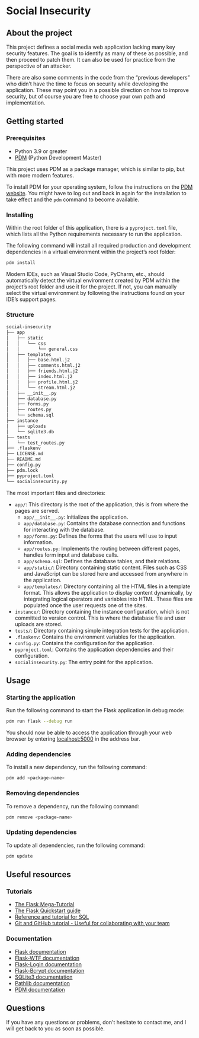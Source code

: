 # Social Insecurity

## About the project
This project defines a social media web application lacking many key security features. The goal is to identify as many of these as possible, and then proceed to patch them. It can also be used for practice from the perspective of an attacker.

There are also some comments in the code from the “previous developers” who didn’t have the time to focus on security while developing the application. These may point you in a possible direction on how to improve security, but of course you are free to choose your own path and implementation.

## Getting started

### Prerequisites
- Python 3.9 or greater
- [PDM](https://daobook.github.io/pdm/) (Python Development Master)

This project uses PDM as a package manager, which is similar to pip, but with more modern features.

To install PDM for your operating system, follow the instructions on the [PDM website](https://daobook.github.io/pdm/#installation). You might have to log out and back in again for the installation to take effect and the `pdm` command to become available.

### Installing

Within the root folder of this application, there is a `pyproject.toml` file, which lists all the Python requirements necessary to run the application.

The following command will install all required production and development dependencies in a virtual environment within the project’s root folder:

```sh
pdm install
```

Modern IDEs, such as Visual Studio Code, PyCharm, etc., should automatically detect the virtual environment created by PDM within the project’s root folder and use it for the project. If not, you can manually select the virtual environment by following the instructions found on your IDE’s support pages.

### Structure

```sh
social-insecurity
├── app
│   ├── static
│   │   └── css
│   │       └── general.css
│   ├── templates
│   │   ├── base.html.j2
│   │   ├── comments.html.j2
│   │   ├── friends.html.j2
│   │   ├── index.html.j2
│   │   ├── profile.html.j2
│   │   └── stream.html.j2
│   ├── __init__.py
│   ├── database.py
│   ├── forms.py
│   ├── routes.py
│   └── schema.sql
├── instance
│   ├── uploads
│   └── sqlite3.db
├── tests
│   └── test_routes.py
├── .flaskenv
├── LICENSE.md
├── README.md
├── config.py
├── pdm.lock
├── pyproject.toml
└── socialinsecurity.py
```

The most important files and directories:
- `app/`: This directory is the root of the application, this is from where the pages are served.
  - `app/__init__.py`: Initializes the application.
  - `app/database.py`: Contains the database connection and functions for interacting with the database.
  - `app/forms.py`: Defines the forms that the users will use to input information.
  - `app/routes.py`: Implements the routing between different pages, handles form input and database calls.
  - `app/schema.sql`: Defines the database tables, and their relations.
  - `app/static/`: Directory containing static content. Files such as CSS and JavaScript can be stored here and accessed from anywhere in the application.
  - `app/templates/`: Directory containing all the HTML files in a template format. This allows the application to display content dynamically, by integrating logical operators and variables into HTML. These files are populated once the user requests one of the sites.
- `instance/`: Directory containing the instance configuration, which is not committed to version control. This is where the database file and user uploads are stored.
- `tests/`: Directory containing simple integration tests for the application.
- `.flaskenv`: Contains the environment variables for the application.
- `config.py`: Contains the configuration for the application.
- `pyproject.toml`: Contains the application dependencies and their configuration.
- `socialinsecurity.py`: The entry point for the application.

## Usage
### Starting the application
Run the following command to start the Flask application in debug mode:

```sh
pdm run flask --debug run
```

You should now be able to access the application through your web browser by entering [localhost:5000](http://localhost:5000) in the address bar.

### Adding dependencies
To install a new dependency, run the following command:

```sh
pdm add <package-name>
```

### Removing dependencies
To remove a dependency, run the following command:

```sh
pdm remove <package-name>
```

### Updating dependencies
To update all dependencies, run the following command:

```sh
pdm update
```

## Useful resources
### Tutorials
- [The Flask Mega-Tutorial](https://blog.miguelgrinberg.com/post/the-flask-mega-tutorial-part-i-hello-world)
- [The Flask Quickstart guide](https://flask.palletsprojects.com/en/2.2.x/quickstart/)
- [Reference and tutorial for SQL](https://www.w3schools.com/sql/)
- [Git and GitHub tutorial - Useful for collaborating with your team](https://towardsdatascience.com/getting-started-with-git-and-github-6fcd0f2d4ac6)

### Documentation
- [Flask documentation](https://flask.palletsprojects.com/)
- [Flask-WTF documentation](https://flask-wtf.readthedocs.io/)
- [Flask-Login documentation](https://flask-login.readthedocs.io/)
- [Flask-Bcrypt documentation](https://flask-bcrypt.readthedocs.io/)
- [SQLite3 documentation](https://docs.python.org/3/library/sqlite3.html)
- [Pathlib documentation](https://docs.python.org/3/library/pathlib.html)
- [PDM documentation](https://daobook.github.io/pdm/)

## Questions
If you have any questions or problems, don't hesitate to contact me, and I will get back to you as soon as possible.
